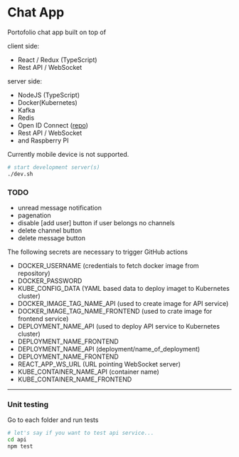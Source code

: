 # Chat App

Portofolio chat app built on top of

client side:

- React / Redux (TypeScript)
- Rest API / WebSocket

server side:

- NodeJS (TypeScript)
- Docker(Kubernetes)
- Kafka
- Redis
- Open ID Connect ([repo](https://github.com/hirotake111/oidc-provider-typescript))
- Rest API / WebSocket
- and Raspberry PI

Currently mobile device is not supported.

```bash
# start development server(s)
./dev.sh
```

### TODO

- unread message notification
- pagenation
- disable [add user] button if user belongs no channels
- delete channel button
- delete message button

The following secrets are necessary to trigger GitHub actions

- DOCKER_USERNAME (credentials to fetch docker image from repository)
- DOCKER_PASSWORD
- KUBE_CONFIG_DATA (YAML based data to deploy imaget to Kubernetes cluster)
- DOCKER_IMAGE_TAG_NAME_API (used to create image for API service)
- DOCKER_IMAGE_TAG_NAME_FRONTEND (used to crate image for frontend service)
- DEPLOYMENT_NAME_API (used to deploy API service to Kubernetes cluster)
- DEPLOYMENT_NAME_FRONTEND
- DEPLOYMENT_NAME_API (deployment/name_of_deployment)
- DEPLOYMENT_NAME_FRONTEND
- REACT_APP_WS_URL (URL pointing WebSocket server)
- KUBE_CONTAINER_NAME_API (container name)
- KUBE_CONTAINER_NAME_FRONTEND

---

### Unit testing

Go to each folder and run tests

```bash
# let's say if you want to test api service...
cd api
npm test
```
